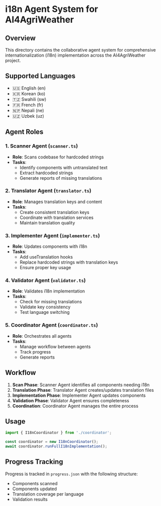 # i18n Agent System for AI4AgriWeather

## Overview
This directory contains the collaborative agent system for comprehensive internationalization (i18n) implementation across the AI4AgriWeather project.

## Supported Languages
- 🇺🇸 English (en)
- 🇰🇷 Korean (ko)
- 🇹🇿 Swahili (sw)
- 🇫🇷 French (fr)
- 🇳🇵 Nepali (ne)
- 🇺🇿 Uzbek (uz)

## Agent Roles

### 1. Scanner Agent (`scanner.ts`)
- **Role**: Scans codebase for hardcoded strings
- **Tasks**:
  - Identify components with untranslated text
  - Extract hardcoded strings
  - Generate reports of missing translations

### 2. Translator Agent (`translator.ts`)
- **Role**: Manages translation keys and content
- **Tasks**:
  - Create consistent translation keys
  - Coordinate with translation services
  - Maintain translation quality

### 3. Implementer Agent (`implementer.ts`)
- **Role**: Updates components with i18n
- **Tasks**:
  - Add useTranslation hooks
  - Replace hardcoded strings with translation keys
  - Ensure proper key usage

### 4. Validator Agent (`validator.ts`)
- **Role**: Validates i18n implementation
- **Tasks**:
  - Check for missing translations
  - Validate key consistency
  - Test language switching

### 5. Coordinator Agent (`coordinator.ts`)
- **Role**: Orchestrates all agents
- **Tasks**:
  - Manage workflow between agents
  - Track progress
  - Generate reports

## Workflow

1. **Scan Phase**: Scanner Agent identifies all components needing i18n
2. **Translation Phase**: Translator Agent creates/updates translation files
3. **Implementation Phase**: Implementer Agent updates components
4. **Validation Phase**: Validator Agent ensures completeness
5. **Coordination**: Coordinator Agent manages the entire process

## Usage

```typescript
import { I18nCoordinator } from './coordinator';

const coordinator = new I18nCoordinator();
await coordinator.runFullI18nImplementation();
```

## Progress Tracking

Progress is tracked in `progress.json` with the following structure:
- Components scanned
- Components updated
- Translation coverage per language
- Validation results